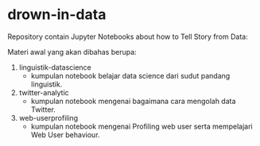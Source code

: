 # drown-in-data
Repository contain Jupyter Notebooks about how to Tell Story from Data:

Materi awal yang akan dibahas berupa:
1. linguistik-datascience
	* kumpulan notebook belajar data science dari sudut pandang linguistik.
2. twitter-analytic
	* kumpulan notebook mengenai bagaimana cara mengolah data Twitter.
3. web-userprofiling
	* kumpulan notebook mengenai Profiling web user serta mempelajari Web User behaviour.
